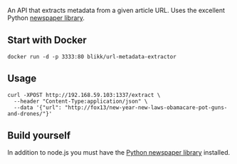 An API that extracts metadata from a given article URL. Uses the excellent Python [newspaper library](https://github.com/codelucas/newspaper).

## Start with Docker

```
docker run -d -p 3333:80 blikk/url-metadata-extractor
```

## Usage

```shell
curl -XPOST http://192.168.59.103:1337/extract \
  --header "Content-Type:application/json" \
  --data '{"url": "http://fox13/new-year-new-laws-obamacare-pot-guns-and-drones/"}'
```

## Build yourself

In addition to node.js you must have the [Python newspaper library](https://github.com/codelucas/newspaper) installed.